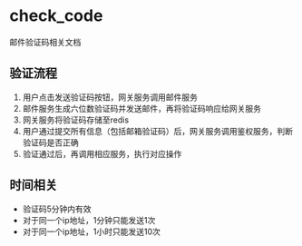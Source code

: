 # check_code
邮件验证码相关文档

## 验证流程
1. 用户点击发送验证码按钮，网关服务调用邮件服务
2. 邮件服务生成六位数验证码并发送邮件，再将验证码响应给网关服务
3. 网关服务将验证码存储至redis
4. 用户通过提交所有信息（包括邮箱验证码）后，网关服务调用鉴权服务，判断验证码是否正确
5. 验证通过后，再调用相应服务，执行对应操作

## 时间相关
- 验证码5分钟内有效
- 对于同一个ip地址，1分钟只能发送1次
- 对于同一个ip地址，1小时只能发送10次
